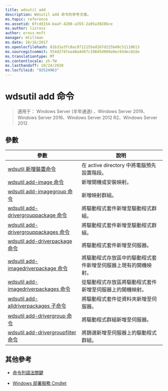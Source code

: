 ```yaml
---
title: wdsutil add
description: Wdsutil add 命令的參考文章。
ms.topic: reference
ms.assetid: 6fcdd154-baaf-4288-a355-2a95a3028bce
ms.author: lizross
author: eross-msft
manager: mtillman
ms.date: 10/16/2017
ms.openlocfilehash: 81b31e3fc8ac9712155ed267d225b49c51110613
ms.sourcegitcommit: 554d274fea48a4d47c19845d969a9ec93dec82de
ms.translationtype: MT
ms.contentlocale: zh-TW
ms.lasthandoff: 10/24/2020
ms.locfileid: "92524963"
---
```

# <a name="wdsutil-add-commands"></a>wdsutil add 命令

> 適用于： Windows Server (半年通道) 、Windows Server 2019、Windows Server 2016、Windows Server 2012 R2、Windows Server 2012

## <a name="parameters"></a>參數

| 參數 | 說明 |
|--|--|
| [wdsutil 新增裝置命令](wdsutil-add-device.md) | 在 active directory 中將電腦預先設置階段。 |
| [wdsutil add-image 命令](wdsutil-add-image.md) | 新增開機或安裝映射。 |
| [wdsutil add-imagegroup 命令](wdsutil-add-imagegroup.md) | 新增映射群組。 |
| [wdsutil add-drivergrouppackage 命令](wdsutil-add-drivergrouppackage.md) | 將驅動程式套件新增至驅動程式群組。 |
| [wdsutil add-drivergrouppackages 命令](wdsutil-add-drivergrouppackages.md) | 將驅動程式套件新增至驅動程式群組。 |
| [wdsutil add-driverpackage 命令](wdsutil-add-driverpackage.md) | 將驅動程式套件新增至伺服器。 |
| [wdsutil add-imagedriverpackage 命令](wdsutil-add-imagedriverpackage.md) | 將驅動程式存放區中的驅動程式套件新增至伺服器上現有的開機映射。 |
| [wdsutil add-imagedriverpackages 命令](wdsutil-add-imagedriverpackages.md) | 從驅動程式存放區將驅動程式套件新增至伺服器上的開機映射。 |
| [wdsutil add-alldriverpackages 子命令](wdsutil-add-alldriverpackages.md) | 將驅動程式套件從資料夾新增至伺服器。 |
| [wdsutil add-drivergroup 命令](wdsutil-add-drivergroup.md) | 將驅動程式群組新增至伺服器。 |
| [wdsutil add-drivergroupfilter 命令](wdsutil-add-drivergroupfilter.md) | 將篩選新增至伺服器上的驅動程式群組。 |

## <a name="additional-references"></a>其他參考

- [命令列語法關鍵](command-line-syntax-key.md)

- [Windows 部署服務 Cmdlet](/powershell/module/wds)
